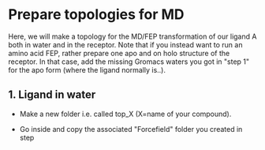 # Prepare topologies for MD

Here, we will make a topology for the MD/FEP transformation of our ligand A both in water and in the receptor. Note that if you instead want to run an amino acid FEP, rather prepare one apo and on holo structure of the receptor. In that case, add the missing Gromacs waters you got in "step 1" for the apo form (where the ligand normally is..).



## **1. Ligand in water**

- Make a new folder i.e. called top_X (X=name of your compound).

- Go inside and copy the associated "Forcefield" folder you created in step
